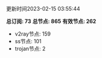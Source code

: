 更新时间2023-02-15 03:55:44

**总订阅: 73**
**总节点: 865**
**有效节点: 262**
- v2ray节点: 159
- ss节点: 101
- trojan节点: 2
